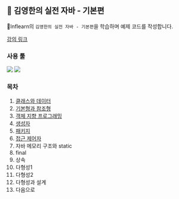 ## 📖 김영한의 실전 자바 - 기본편

🍃Inflearn의 `김영한의 실전 자바 - 기본편`을 학습하며 예제 코드를 작성합니다.

[강의 링크](https://www.inflearn.com/course/%EA%B9%80%EC%98%81%ED%95%9C%EC%9D%98-%EC%8B%A4%EC%A0%84-%EC%9E%90%EB%B0%94-%EA%B8%B0%EB%B3%B8%ED%8E%B8#)

### 사용 툴
<img src="https://img.shields.io/badge/Java-007396?style=flat-square&logo=openjdk&logoColor=white"/> <img src="https://img.shields.io/badge/Eclipse IDE-2C2255?style=flat-square&logo=eclipseide&logoColor=white">

### 목차

1. [클래스와 데이터](https://github.com/ucream-sh/java-basic/tree/master/01_Class)
2. [기본형과 참조형](https://github.com/ucream-sh/java-basic/tree/master/02_Primitive_type_and_Reference_type)
3. [객체 지향 프로그래밍](https://github.com/clare-u/java-basic/tree/master/03_Object-Oriented-Programming)
4. [생성자](https://github.com/clare-u/java-basic/tree/master/04_Constructor)
5. [패키지](https://github.com/clare-u/java-basic/tree/master/05_Package)
6. [접근 제어자](https://github.com/clare-u/java-basic/tree/master/06_Access-Modifier)
7. 자바 메모리 구조와 static
8. final
9. 상속
10. 다형성1
11. 다형성2
12. 다형성과 설계
13. 다음으로